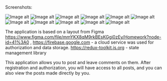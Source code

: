 Screenshots:


![Image alt](https://github.com/sava642/ReactNative-mobileapp_01/raw/main/screenshots/IMAGE%202023-02-04%2020:49:54.jpg)
![Image alt](https://github.com/sava642/ReactNative-mobileapp_01/raw/main/screenshots/IMAGE%202023-02-04%2020:50:03.jpg)
![Image alt](https://github.com/sava642/ReactNative-mobileapp_01/raw/main/screenshots/IMAGE%202023-02-04%2020:50:06.jpg)
![Image alt](https://github.com/sava642/ReactNative-mobileapp_01/raw/main/screenshots/IMAGE%202023-02-04%2020:50:09.jpg)
![Image alt](https://github.com/sava642/ReactNative-mobileapp_01/raw/main/screenshots/IMAGE%202023-02-04%2020:50:12.jpg)
![Image alt](https://github.com/sava642/ReactNative-mobileapp_01/raw/main/screenshots/IMAGE%202023-02-04%2020:50:16.jpg)
![Image alt](https://github.com/sava642/ReactNative-mobileapp_01/raw/main/screenshots/IMAGE%202023-02-04%2020:50:19.jpg)
![Image alt](https://github.com/sava642/ReactNative-mobileapp_01/raw/main/screenshots/IMAGE%202023-02-04%2020:50:23.jpg)
![Image alt](https://github.com/sava642/ReactNative-mobileapp_01/raw/main/screenshots/IMAGE%202023-02-04%2020:50:26.jpg)
![Image alt](https://github.com/sava642/ReactNative-mobileapp_01/raw/main/screenshots/IMAGE%202023-02-04%2020:50:29.jpg)
![Image alt](https://github.com/sava642/ReactNative-mobileapp_01/raw/main/screenshots/IMAGE%202023-02-04%2020:50:34.jpg)














The application is based on a layout from Figma https://www.figma.com/file/mmYKX8qM9rkBEsKGgi0zEy/Homework?node-id=41%3A0 ,
https://firebase.google.com - a cloud service was used for authorization and data storage.
https://redux-toolkit.js.org - state management library


This application allows you to post and leave comments on them. After registration and authorization, you will have access to all posts, and you can also view the posts made directly by you.
